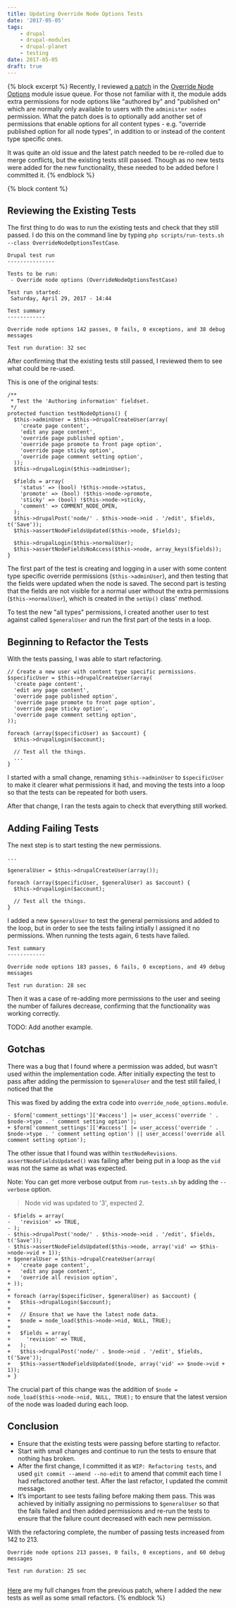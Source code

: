 ```yaml
---
title: Updating Override Node Options Tests
date: '2017-05-05'
tags:
    - drupal
    - drupal-modules
    - drupal-planet
    - testing
date: 2017-05-05
draft: true
---
```

{% block excerpt %}
Recently, I reviewed [a patch][1] in the [Override Node Options][2] module issue queue. For those not familiar with it, the module adds extra permissions for node options like "authored by" and "published on" which are normally only available to users with the `administer nodes` permission. What the patch does is to optionally add another set of permissions that enable options for all content types - e.g. "override published option for all node types", in addition to or instead of the content type specific ones.

It was quite an old issue and the latest patch needed to be re-rolled due to merge conflicts, but the existing tests still passed. Though as no new tests were added for the new functionality, these needed to be added before I committed it.
{% endblock %}

{% block content %}
## Reviewing the Existing Tests

The first thing to do was to run the existing tests and check that they still passed. I do this on the command line by typing `php scripts/run-tests.sh --class OverrideNodeOptionsTestCase`.

```language-markup
Drupal test run
---------------

Tests to be run:
 - Override node options (OverrideNodeOptionsTestCase)

Test run started:
 Saturday, April 29, 2017 - 14:44

Test summary
------------

Override node options 142 passes, 0 fails, 0 exceptions, and 38 debug messages

Test run duration: 32 sec
```

After confirming that the existing tests still passed, I reviewed them to see what could be re-used.

This is one of the original tests:

```language-php
/**
 * Test the 'Authoring information' fieldset.
 */
protected function testNodeOptions() {
  $this->adminUser = $this->drupalCreateUser(array(
    'create page content',
    'edit any page content',
    'override page published option',
    'override page promote to front page option',
    'override page sticky option',
    'override page comment setting option',
  ));
  $this->drupalLogin($this->adminUser);

  $fields = array(
    'status' => (bool) !$this->node->status,
    'promote' => (bool) !$this->node->promote,
    'sticky' => (bool) !$this->node->sticky,
    'comment' => COMMENT_NODE_OPEN,
  );
  $this->drupalPost('node/' . $this->node->nid . '/edit', $fields, t('Save'));
  $this->assertNodeFieldsUpdated($this->node, $fields);

  $this->drupalLogin($this->normalUser);
  $this->assertNodeFieldsNoAccess($this->node, array_keys($fields));
}
```

The first part of the test is creating and logging in a user with some content type specific override permissions (`$this->adminUser`), and then testing that the fields were updated when the node is saved. The second part is testing that the fields are not visible for a normal user without the extra permissions (`$this->normalUser`), which is created in the `setUp()` class' method.

To test the new "all types" permissions, I created another user to test against called `$generalUser` and run the first part of the tests in a loop.

## Beginning to Refactor the Tests

With the tests passing, I was able to start refactoring.

```language-php
// Create a new user with content type specific permissions.
$specificUser = $this->drupalCreateUser(array(
  'create page content',
  'edit any page content',
  'override page published option',
  'override page promote to front page option',
  'override page sticky option',
  'override page comment setting option',
));

foreach (array($specificUser) as $account) {
  $this->drupalLogin($account);
  
  // Test all the things.
  ...
}
```

I started with a small change, renaming `$this->adminUser` to `$specificUser` to make it clearer what permissions it had, and moving the tests into a loop so that the tests can be repeated for both users.

After that change, I ran the tests again to check that everything still worked.

## Adding Failing Tests

The next step is to start testing the new permissions. 

```language-php
...

$generalUser = $this->drupalCreateUser(array());

foreach (array($specificUser, $generalUser) as $account) {
  $this->drupalLogin($account);

  // Test all the things.
}
```

I added a new `$generalUser` to test the general permissions and added to the loop, but in order to see the tests failing intially I assigned it no permissions. When running the tests again, 6 tests have failed.

```language-markup
Test summary
------------

Override node options 183 passes, 6 fails, 0 exceptions, and 49 debug messages

Test run duration: 28 sec
```

Then it was a case of re-adding more permissions to the user and seeing the number of failures decrease, confirming that the functionality was working correctly.

TODO: Add another example.

## Gotchas

There was a bug that I found where a permission was added, but wasn't used within the implementation code. After initially expecting the test to pass after adding the permission to `$generalUser` and the test still failed, I noticed that the 

This was fixed by adding the extra code into `override_node_options.module`.

```language-diff
- $form['comment_settings']['#access'] |= user_access('override ' . $node->type . ' comment setting option');
+ $form['comment_settings']['#access'] |= user_access('override ' . $node->type . ' comment setting option') || user_access('override all comment setting option');
```

The other issue that I found was within `testNodeRevisions`. `assertNodeFieldsUpdated()` was failing after being put in a loop as the `vid` was not the same as what was expected.

Note: You can get more verbose output from `run-tests.sh` by adding the `--verbose` option.

> Node vid was updated to '3', expected 2.

```language-diff
- $fields = array(
-   'revision' => TRUE,
- );
- $this->drupalPost('node/' . $this->node->nid . '/edit', $fields, t('Save'));
- $this->assertNodeFieldsUpdated($this->node, array('vid' => $this->node->vid + 1));
+ $generalUser = $this->drupalCreateUser(array(
+   'create page content',
+   'edit any page content',
+   'override all revision option',
+ ));
+
+ foreach (array($specificUser, $generalUser) as $account) {
+   $this->drupalLogin($account);
+
+   // Ensure that we have the latest node data.
+   $node = node_load($this->node->nid, NULL, TRUE);
+
+   $fields = array(
+     'revision' => TRUE,
+   );
+   $this->drupalPost('node/' . $node->nid . '/edit', $fields, t('Save'));
+   $this->assertNodeFieldsUpdated($node, array('vid' => $node->vid + 1));
+ }
```

The crucial part of this change was the addition of `$node = node_load($this->node->nid, NULL, TRUE);` to ensure that the latest version of the node was loaded during each loop.

## Conclusion

- Ensure that the existing tests were passing before starting to refactor.
- Start with small changes and continue to run the tests to ensure that nothing has broken.
- After the first change, I committed it as `WIP: Refactoring tests`, and used `git commit --amend --no-edit` to amend that commit each time I had refactored another test. After the last refactor, I updated the commit message.
- It’s important to see tests failing before making them pass. This was achieved by initially assigning no permissions to `$generalUser` so that the fails failed and then added permissions and re-run the tests to ensure that the failure count decreased with each new permission.

With the refactoring complete, the number of passing tests increased from 142 to 213.

```language-markup
Override node options 213 passes, 0 fails, 0 exceptions, and 60 debug messages

Test run duration: 25 sec
```

<img src="/build/images/blog/override-node-options-refactor-tests-new-passing.png" alt="">

[Here][3] are my full changes from the previous patch, where I added the new tests as well as some small refactors.
{% endblock %}

[1]: https://www.drupal.org/node/974730
[2]: https://www.drupal.org/project/override_node_options
[3]: https://www.drupal.org/files/issues/interdiff_25712.txt
